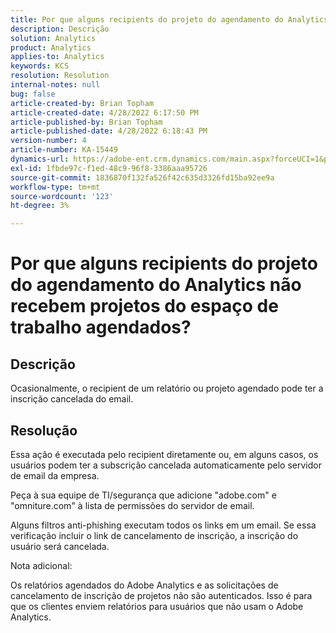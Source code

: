 ```yaml
---
title: Por que alguns recipients do projeto do agendamento do Analytics não recebem projetos do espaço de trabalho agendados?
description: Descrição
solution: Analytics
product: Analytics
applies-to: Analytics
keywords: KCS
resolution: Resolution
internal-notes: null
bug: false
article-created-by: Brian Topham
article-created-date: 4/28/2022 6:17:50 PM
article-published-by: Brian Topham
article-published-date: 4/28/2022 6:18:43 PM
version-number: 4
article-number: KA-15449
dynamics-url: https://adobe-ent.crm.dynamics.com/main.aspx?forceUCI=1&pagetype=entityrecord&etn=knowledgearticle&id=9a1ed07d-1fc7-ec11-a7b6-0022480a1b03
exl-id: 1fbde97c-f1ed-48c9-96f8-3386aaa95726
source-git-commit: 1836870f132fa526f42c635d3326fd15ba92ee9a
workflow-type: tm+mt
source-wordcount: '123'
ht-degree: 3%

---
```


# Por que alguns recipients do projeto do agendamento do Analytics não recebem projetos do espaço de trabalho agendados?

## Descrição


Ocasionalmente, o recipient de um relatório ou projeto agendado pode ter a inscrição cancelada do email.


## Resolução


Essa ação é executada pelo recipient diretamente ou, em alguns casos, os usuários podem ter a subscrição cancelada automaticamente pelo servidor de email da empresa.

Peça à sua equipe de TI/segurança que adicione &quot;adobe.com&quot; e &quot;omniture.com&quot; à lista de permissões do servidor de email.

Alguns filtros anti-phishing executam todos os links em um email. Se essa verificação incluir o link de cancelamento de inscrição, a inscrição do usuário será cancelada.



Nota adicional:

Os relatórios agendados do Adobe Analytics e as solicitações de cancelamento de inscrição de projetos não são autenticados. Isso é para que os clientes enviem relatórios para usuários que não usam o Adobe Analytics.
